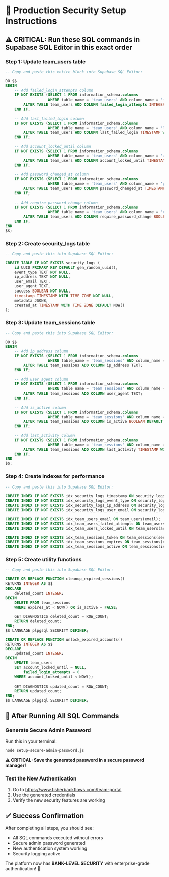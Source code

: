 # 🔐 Production Security Setup Instructions

## ⚠️ CRITICAL: Run these SQL commands in Supabase SQL Editor in this exact order

### Step 1: Update team_users table
```sql
-- Copy and paste this entire block into Supabase SQL Editor:

DO $$
BEGIN
    -- Add failed_login_attempts column
    IF NOT EXISTS (SELECT 1 FROM information_schema.columns 
                   WHERE table_name = 'team_users' AND column_name = 'failed_login_attempts') THEN
        ALTER TABLE team_users ADD COLUMN failed_login_attempts INTEGER DEFAULT 0;
    END IF;
    
    -- Add last_failed_login column
    IF NOT EXISTS (SELECT 1 FROM information_schema.columns 
                   WHERE table_name = 'team_users' AND column_name = 'last_failed_login') THEN
        ALTER TABLE team_users ADD COLUMN last_failed_login TIMESTAMP WITH TIME ZONE;
    END IF;
    
    -- Add account_locked_until column
    IF NOT EXISTS (SELECT 1 FROM information_schema.columns 
                   WHERE table_name = 'team_users' AND column_name = 'account_locked_until') THEN
        ALTER TABLE team_users ADD COLUMN account_locked_until TIMESTAMP WITH TIME ZONE;
    END IF;
    
    -- Add password_changed_at column
    IF NOT EXISTS (SELECT 1 FROM information_schema.columns 
                   WHERE table_name = 'team_users' AND column_name = 'password_changed_at') THEN
        ALTER TABLE team_users ADD COLUMN password_changed_at TIMESTAMP WITH TIME ZONE DEFAULT NOW();
    END IF;
    
    -- Add require_password_change column
    IF NOT EXISTS (SELECT 1 FROM information_schema.columns 
                   WHERE table_name = 'team_users' AND column_name = 'require_password_change') THEN
        ALTER TABLE team_users ADD COLUMN require_password_change BOOLEAN DEFAULT FALSE;
    END IF;
END
$$;
```

### Step 2: Create security_logs table
```sql
-- Copy and paste this into Supabase SQL Editor:

CREATE TABLE IF NOT EXISTS security_logs (
    id UUID PRIMARY KEY DEFAULT gen_random_uuid(),
    event_type TEXT NOT NULL,
    ip_address TEXT NOT NULL,
    user_email TEXT,
    user_agent TEXT,
    success BOOLEAN NOT NULL,
    timestamp TIMESTAMP WITH TIME ZONE NOT NULL,
    metadata JSONB,
    created_at TIMESTAMP WITH TIME ZONE DEFAULT NOW()
);
```

### Step 3: Update team_sessions table
```sql
-- Copy and paste this into Supabase SQL Editor:

DO $$
BEGIN
    -- Add ip_address column
    IF NOT EXISTS (SELECT 1 FROM information_schema.columns 
                   WHERE table_name = 'team_sessions' AND column_name = 'ip_address') THEN
        ALTER TABLE team_sessions ADD COLUMN ip_address TEXT;
    END IF;
    
    -- Add user_agent column
    IF NOT EXISTS (SELECT 1 FROM information_schema.columns 
                   WHERE table_name = 'team_sessions' AND column_name = 'user_agent') THEN
        ALTER TABLE team_sessions ADD COLUMN user_agent TEXT;
    END IF;
    
    -- Add is_active column
    IF NOT EXISTS (SELECT 1 FROM information_schema.columns 
                   WHERE table_name = 'team_sessions' AND column_name = 'is_active') THEN
        ALTER TABLE team_sessions ADD COLUMN is_active BOOLEAN DEFAULT TRUE;
    END IF;
    
    -- Add last_activity column
    IF NOT EXISTS (SELECT 1 FROM information_schema.columns 
                   WHERE table_name = 'team_sessions' AND column_name = 'last_activity') THEN
        ALTER TABLE team_sessions ADD COLUMN last_activity TIMESTAMP WITH TIME ZONE DEFAULT NOW();
    END IF;
END
$$;
```

### Step 4: Create indexes for performance
```sql
-- Copy and paste this into Supabase SQL Editor:

CREATE INDEX IF NOT EXISTS idx_security_logs_timestamp ON security_logs(timestamp);
CREATE INDEX IF NOT EXISTS idx_security_logs_event_type ON security_logs(event_type);
CREATE INDEX IF NOT EXISTS idx_security_logs_ip_address ON security_logs(ip_address);
CREATE INDEX IF NOT EXISTS idx_security_logs_user_email ON security_logs(user_email);

CREATE INDEX IF NOT EXISTS idx_team_users_email ON team_users(email);
CREATE INDEX IF NOT EXISTS idx_team_users_failed_attempts ON team_users(failed_login_attempts);
CREATE INDEX IF NOT EXISTS idx_team_users_locked_until ON team_users(account_locked_until);

CREATE INDEX IF NOT EXISTS idx_team_sessions_token ON team_sessions(session_token);
CREATE INDEX IF NOT EXISTS idx_team_sessions_expires ON team_sessions(expires_at);
CREATE INDEX IF NOT EXISTS idx_team_sessions_active ON team_sessions(is_active);
```

### Step 5: Create utility functions
```sql
-- Copy and paste this into Supabase SQL Editor:

CREATE OR REPLACE FUNCTION cleanup_expired_sessions()
RETURNS INTEGER AS $$
DECLARE
    deleted_count INTEGER;
BEGIN
    DELETE FROM team_sessions 
    WHERE expires_at < NOW() OR is_active = FALSE;
    
    GET DIAGNOSTICS deleted_count = ROW_COUNT;
    RETURN deleted_count;
END;
$$ LANGUAGE plpgsql SECURITY DEFINER;

CREATE OR REPLACE FUNCTION unlock_expired_accounts()
RETURNS INTEGER AS $$
DECLARE
    updated_count INTEGER;
BEGIN
    UPDATE team_users 
    SET account_locked_until = NULL,
        failed_login_attempts = 0
    WHERE account_locked_until < NOW();
    
    GET DIAGNOSTICS updated_count = ROW_COUNT;
    RETURN updated_count;
END;
$$ LANGUAGE plpgsql SECURITY DEFINER;
```

## 🎯 After Running All SQL Commands

### Generate Secure Admin Password
Run this in your terminal:
```bash
node setup-secure-admin-password.js
```

**⚠️ CRITICAL: Save the generated password in a secure password manager!**

### Test the New Authentication
1. Go to https://www.fisherbackflows.com/team-portal
2. Use the generated credentials
3. Verify the new security features are working

## ✅ Success Confirmation
After completing all steps, you should see:
- All SQL commands executed without errors
- Secure admin password generated
- New authentication system working
- Security logging active

The platform now has **BANK-LEVEL SECURITY** with enterprise-grade authentication! 🏦